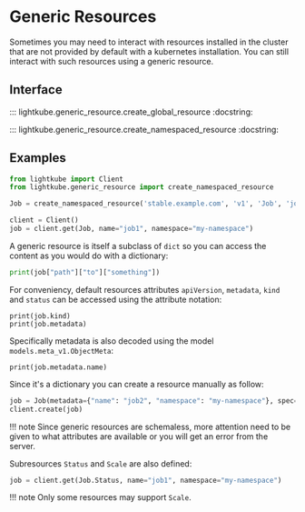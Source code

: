 # Generic Resources

Sometimes you may need to interact with resources installed in the cluster that are not 
provided by default with a kubernetes installation.
You can still interact with such resources using a generic resource.

## Interface

::: lightkube.generic_resource.create_global_resource
    :docstring:
    
::: lightkube.generic_resource.create_namespaced_resource
    :docstring:

## Examples

```python
from lightkube import Client
from lightkube.generic_resource import create_namespaced_resource

Job = create_namespaced_resource('stable.example.com', 'v1', 'Job', 'jobs')

client = Client()
job = client.get(Job, name="job1", namespace="my-namespace")
```

A generic resource is itself a subclass of `dict` so you can access the content as you would do
with a dictionary:

```python
print(job["path"]["to"]["something"])
```

For conveniency, default resources attributes `apiVersion`, `metadata`, `kind` and `status` can be
accessed using the attribute notation:

```
print(job.kind)
print(job.metadata)
```

Specifically metadata is also decoded using the model ``models.meta_v1.ObjectMeta``:

`print(job.metadata.name)`

Since it's a dictionary you can create a resource manually as follow:

```python
job = Job(metadata={"name": "job2", "namespace": "my-namespace"}, spec=...)
client.create(job)
```

!!! note
    Since generic resources are schemaless, more attention need to be given to what 
    attributes are available or you will get an error from the server.

Subresources `Status` and `Scale` are also defined:

```python
job = client.get(Job.Status, name="job1", namespace="my-namespace")
```

!!! note
    Only some resources may support `Scale`.
 